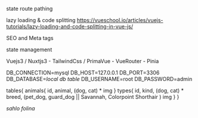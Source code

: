 state route pathing

lazy loading & code splitting
https://vueschool.io/articles/vuejs-tutorials/lazy-loading-and-code-splitting-in-vue-js/

SEO and Meta tags

state management


Vuejs3 / Nuxtjs3 - TailwindCss / PrimaVue - VueRouter - Pinia

DB_CONNECTION=mysql
DB_HOST=127.0.0.1
DB_PORT=3306
DB_DATABASE=*local db table*
DB_USERNAME=root
DB_PASSWORD=admin

tables{
    animals{
        id,
        animal, (dog, cat) *
        img
    }
    types{
        id,
        kind, (dog, cat) *
        breed, (pet_dog, guard_dog || Savannah, Colorpoint Shorthair )
        img
    }
}

*sahlo folina*
